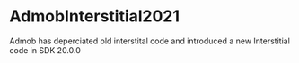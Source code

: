 # AdmobInterstitial2021
Admob has deperciated old interstital code and introduced a new Interstitial code in SDK 20.0.0
